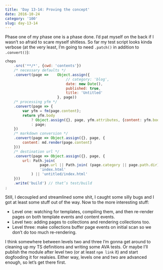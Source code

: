```yaml
---
title: 'Day 13-14: Proving the concept'
date: 2016-10-24
category: '100'
slug: day-13-14
---
```


Phase one of my phase one is a phase done. I’d pat myself on the back if I wasn’t so afraid to scare myself shitless. So far my test script looks kinda verbose (at the very least, I’m going to need `.patch()` in addition to `.convert()`):
 
```js
chops
    .src('**/*', {cwd: 'contents'})
    /* necessary defaults */
    .convert(page =>    Object.assign({
                            // category: 'blog',
                            date: new Date(),
                            published: true,
                            title: 'Untitled'
                        }, page))
    /* processing yfm */
    .convert(page => {
        var yfm = fm(page.content);
        return yfm.body
            ? Object.assign({}, page, yfm.attributes, {content: yfm.body})
            : page;
    })
    /* markdown conversion */
    .convert(page => Object.assign({}, page, {
        content: md.render(page.content)
    }))
    /* destination url */
    .convert(page => Object.assign({}, page, {
        url: Path.join(
                page.url || Path.join( (page.category || page.path.dir), page.slug ),
                'index.html'
            ) || 'untitled/index.html'
    }))
    .write('build') // that’s test/build
;
```

Still, I decoupled and streamlined some shit, I caught some silly bugs and I got at least some stuff out of the way. Now to the more interesting stuff:
- Level one: watching for templates, compiling them, and then re-render pages on both template events and content events.
- Level two: adding pages to collections and rendering collections too.
- Level three: make collections buffer page events on initial scan so we don’t do too much re-rendering.

I think somewhere between levels two and three I’m gonna get around to cleaning up my TS definitions and writing some AVA tests. Or maybe I’ll publish the module after level two (or at least `npm link` it) and start dogfooding it for realsies. Either way, levels one and two are advanced enough, so let’s get there first.